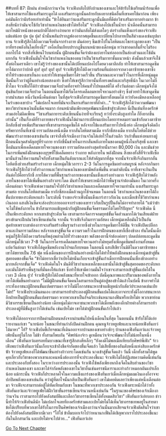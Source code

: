 ##บทที่ 87: ฝึกฝน
ตำหนักกว่านจวิน
จ้าวเฟิงกลับไปยังบ้านของเขาและให้ข้ารับใช้เตรียมน้ำร้อนเพื่อให้เขาสามารถใช้ผงเสริมกระดูกได้ ผงเสริมกระดูกนั้นคล้ายกับผงยากชนิดอื่นที่เขาเคยใช้มาก่อน เพียงแค่มันดีกว่านับร้อยเท่าเท่านั้น
“ข้าได้ยินมาว่าผงเสริมกระดูกนั้นมีผลที่ดีต่อวิชาเสริมกายาอย่างมาก ข้าสงสัยนักว่ามันจะใช้กับวิชากำแพงเงินของข้าได้หรือไม่” จ้าวเฟิงลงไปแช่ในน้ำยา
น้ำเดือดนั้นสามารถเผาไหม้ผิวหนังของคนปกติได้อย่างง่ายดาย ทว่ามันกลับไม่ส่งผลใดๆ ต่อร่างอันแข็งแกร่งของจ้าวเฟิงแม้แต่น้อย
ปุด ปุด ปุด!
น้ำนั้นพลันปรากฏฟองอากาศผุดขึ้นและเปลี่ยนไปกลายเป็นสีม่วงแดงเช่นบุปผาบาน จ้าวเฟิงรู้สึกได้ถึงความเจ็บคันจากร่างกาย มันค่อยๆ ซึมเข้าไปในโลหิตและไขกระดูกของเขา
“เป็นยาที่ทรงพลังอันใดเยี่ยงนี้!”
เหงื่อเย็นเยียบปรากฏขึ้นบนหน้าของเด็กหนุ่ม ทว่าเขาอดกลั้นที่จะไม่ร้องออกไปได้ จากสิ่งที่เขียนไว้บนห่อนั้น ผู้ฝึกตนขั้นเจ็ดจำต้องแบ่งยาในห่อออกเป็นส่องส่วนและใช้มันแยกกัน จ้าวเฟิงนั้นมั่นใจในวิชากำแพงเงินของตนว่าเป็นวิชาเสริมกายาชั้นแนวหน้า ดังนั้นแล้วเขาจึงใช้ทั้งห่อในคราเดียว
เขาไม่รู้ว่าร่างของเขานั้นได้เปลี่ยนแปลงไปโดยดวงตาลึกลับ ทำให้เขาสามารถดูดซึมยาได้มากกว่าปกติ
ตุบ! ตุบ! ตุบ! ตุบ!
จ้าวเฟิงรู้สึกได้ถึงความร้อนที่แผ่ออกจากดวงตาซ้ายของเขาซึ่งทำให้ร่างของเขาเย็นลง และทำให้เขาดูดซึมยาได้รวดเร็วขึ้น
ปริมาณและความเร็วในการที่เด็กหนุ่มดูดซึมนั้นเร็วกว่าผู้อื่นอย่างน้อยสองเท่า ซึ่งทำให้เขารู้สึกว่ายานั้นทั้งทรงพลังและบริสุทธิ์นัก
ในเวลาไม่กี่ชั่วโมง จ้าวเฟิงก็ได้ก้าวข้ามความเจ็บปวดที่อาจทำให้คนทั่วไปหมดสติได้
ครึ่งวันต่อมา เด็กหนุ่มจึงได้คุ้นชินกับความเจ็บปวด ในตอนนั้นเขาได้เริ่มโคจรเคล็ดลมหายใจหวนอย่างช้าๆ ซึ่งช่วยทำให้เขาดูดซึมยาสม่ำเสมอ
หนึ่งวันหนึ่งคืนต่อมา
ในที่สุดจ้าวเฟิงก็สามารถดูดซึมยาทั้งหมดได้ ทว่ายังคงมีหลงเหลืออยู่ในร่างของเขาบ้าง
“ไม่แปลกใจเลยที่มันจะเป็นยาเสริมกายาที่ล้ำค่า...”
จ้าวเฟิงรู้สึกได้ว่าความพัฒนาของวิชากำแพงเงินนั้นชัดเจนมาก ก่อนหน้ามันเพียงหยุดพัฒนาเมื่อเข้าสู่ระดับหก
นี่เป็นเช่นที่องครักษ์สามเอ่ยไม่ผิดเพี้ยน
“วิชาเสริมกายาระดับเซียนนั้นง่ายที่จะเรียนรู้ ทว่ายิ่งระดับสูงเท่าใด ก็ยิ่งยากขึ้นเท่านั้น”
เป็นเรื่องดีที่ร่างกายของจ้าวเฟิงนั้นได้ผ่านการเปลี่ยนแปลงโดยการหลมอรวมเข้ากับดวงตาซ้ายลึกลับซึ่งช่วยเพิ่มปริมาณยาที่เขาสามารถดูดซึมได้
หลังจากใช้ผงเสริมกายาไปหนึ่งห่อ เด็กหนุ่มจึงคิดถึงทรัพยากรอื่นที่เขามี ยารวมอัสดงหนึ่งเม็ด ยากลั่นโลหิตสามเม็ด ยากักชี่สองเม็ด
ยากลั่นโลหิตได้ช่วยพัฒนาร่างกายของเขาเช่นกัน
เขาจำสิ่งที่เจ้าเมืองกว่านจวินได้เอ่ยไว้ในส่วนลึก ว่าเก้าขั้นแห่งหนทางผู้ฝึกตนนั้นจุดสำคัญอยู่ที่ร่างกาย
ยากักชี่นั้นช่วยในการกลั่นพลังภายในของคนผู้หนึ่งในบริสุทธิ์ และเขาซื้อมันมาเพื่อเคล็ดลมหายใจหวนของเขา ยารวมอัสดงอย่างสุดท้ายนั้นราคา 80,000 เงิน และมันช่วยในการเพิ่มพลังฝึกตนของบุรุษที่ใช้เคล็ดหยาง
ร่างกาย พลังภายใน พลังฝึกตน
สิ่งของทั้งสี่ที่จ้าวเฟิงซื้อมานั้นล้วนให้ความสนใจกับทั้งสามเป็นอันดับแรกและให้สำคัญมากที่สุด
จากนั้นจ้าวเฟิงจึงกินยากลั่นโลหิตซึ่งช่วยเสริมสร้างร่างกาย เด็กหนุ่มใช้เวลาราว 2-3 วันในการดูดซึมอย่างสมบูรณ์
หลังจากกินยา จ้าวเฟิงก็รู้สึกได้ว่าทั้งร่างกายและวิชากำแพงเงินของเขามีพลังเพิ่มขึ้น
ตามลำดับนั้น ยาที่เขาจะกินเป็นอันต่อไปคือยากักชี่ ภายใต้ความที่พื้นฐานร่างกายของเขานั้นแข็งแกร่งอย่างมาก จ้าวเฟิงรู้สึกได้ว่าพลังภายในของเขาได้เพิ่มขึ้นอย่างก้าวกระโดด มันทำให้เขาตระหนักได้ว่าพื้นฐานจำต้องมั่นคง
ในเวลาครึ่งเดือนต่อมา จ้าวเฟิงเพ่งความสนใจไปยังวิชากำแพงเงินและเคล็ดลมหายใจหวนเท่านั้น
ผงเสริมกระดูกสามห่อ ยากลั่นโลหิตสามเม็ด ยากักชี่สองเม็ดล้วนถูกใช้จนหมด
ในตอนนี้ วิชากำแพงเงินของเขาได้ถึงขั้นปลายของระดับหกแล้ว ในระดับนี้ ร่างของจ้าวเฟิงนั้นแข็งแกร่งราวกับเงิน และเมื่อเข้าใช้วิชากำแพงเงินออก แสงสีเงินซีดจะส่องประกายออกจากร่างของเขาราวกับเป็นรูปปั้นอันไม่อาจทำลายได้
“แม้ว่าข้าจะไม่ใช้พลังภายใน ข้าก็สามารถเผชิญหน้ากับผู้ฝึกตนขั้นเจ็ดธรรมดาได้โดยไร้ปัญหา” จ้าวเฟิงคิด
นี่เป็นเพียงระดับหก หากเขาเข้าสู่ระดับเจ็ด เขาสามารถจัดการจอมยุทธ์ขั้นเจ็ดส่วนมากได้เว้นเสียแต่ฝ่ายตรงข้ามจะฝึกฝนวิชาเซียนเช่นกัน
จากนั้น จ้าวเฟิงจึงกินยารวมอัสดง
เด็กหนุ่มเหลือมันไว้เป็นอันสุดท้ายเพราะเขาต้องการจะเสริมสร้างพื้นฐานร่างกายซึ่งช่วยในการดูดซึมยาให้ดีขึ้น
จ้าวเฟิงปิดเปลือกตาและกินยารวมอัสดง หลังจากเขาสู่ขั้นเจ็ด ความรวดเร็วในการฝึกตนของเขาก็เชื่องช้าลง ทันใดนั้นเด็กหนุ่มก็รู้สึกได้ถึงความร้อนที่พลุ่งพล่านไปทั่วร่างของเขา
พลังของยานี้จำต้องค่อยๆ ปลดปล่อยและดูดซึม เด็กหนุ่มใช้เวลา 7-8 วันในการโคจรเคล็ดลมหายใจหวนอย่างไม่หยุดยั้งเพื่อดูดซึมพลังงานทั้งหมด
แปดวันต่อมา
จ้าวเฟิงได้ดูดซึมพลังงานไปจนเกือบหมด ในตอนนี้ แสงสีเขียวในมิติในดวงตาซ้ายของเขาได้ขยายเป็น 7.6 ฟุต
หนึ่งเดือนของการฝึกฝนอย่างหนักไม่ได้ทำให้พลังฝึกตนของเด็กหนุ่มเข้าสู่ขั้นสุดยอดของขั้นเจ็ด
“ข้าไม่อยากเชื่อว่าเป่ยโม่ยนั่นเกือบจะเข้าสู่ขั้นเก้าเมื่อการฝึกตนนั้นเชื่องช้าลงอย่างมากหลังจากขั้นเจ็ด” จ้าวเฟิงคิดในใจ
มันดีที่วิชากำแพงเหล็กของเขานั้นได้เข้าสู่ขั้นสุดยอดของระดับหกและมันได้สร้างพื้นฐานที่มั่นคงให้แก่เขา ซึ่งทำให้เขามีความมั่นใจว่าเขาจะสามารถเข้าสู่ขั้นแปดได้ในเวลา 3 เดือน
ฮู่ว!
จ้าวเฟิงรู้สึกได้ถึงพลังขณะที่หายใจเข้าออก บัดนี้คุณภาพและปริมาณของพลังภายในเขาได้เพิ่มขึ้นอย่างมาก
“ไม่มีผู้ฝึกตนขั้นเจ็ดคนใดสามารถเป็นคู่ต่อสู้ของข้าได้แล้วในบัดนี้ ข้าอาจทำได้กระทั่งเอาชนะผู้ฝึกตนขั้นแปดธรรมดา ทว่าไม่มีโอกาสชนะหากข้าเผชิญหน้ากับสัตว์ประหลาดเช่นเป่ยโม่ย!” จ้าวเฟิงประเมินตนเอง
เขาสามารถท้าประลองผู้ฝึกตนขั้นแปดได้และอาจกระทั่งมีโอกาสชนะหากอีกฝ่ายเป็นผู้ฝึกตนขั้นแปดธรรมดา หากพวกเขาเป็นอัจฉริยะเช่นหนานกงฟั่นหรือเป่ยโม่ย พวกเขาย่อมมีวิชาอรรธเซียนเป็นอย่างน้อย เด็กหนุ่มไม่อาจเอาชนะพวกเขาได้เมื่อพลังของอีกฝ่ายต่างก็สามารถท้าประลองผู้ที่มีขั้นสูงกว่าได้เช่นกัน
เช่นเป่ยโม่ย เขาได้ฆ่าผู้ฝึกตนขั้นเก้าไปแล้ว

จ้าวเฟิงได้ออกจากการปิดด่านฝึกตนหลังจากผ่านพ้นไปหนึ่งเดือนในที่สุด
ในตอนนั้น ข้ารับใช้ได้เอ่ยรายงานแก่เขา
“นายน้อย ในขณะที่ท่านกำลังปิดด่านฝึกตน คุณหนูจ้าวหยูเฟ่ยและนายน้อยเฟิงฮันเยว่ได้มาหา”
โฮ่?
จ้าวเฟิงบิดขี้เกียจขณะที่เดินออกจากบ้านของเขาอย่างช้าๆ บ้านของเฟิงฮันเยว่และจ้าวหยูเฟ่ยนั้นอยู่ไม่ไกล
ไม่ช้า ทั้งสามก็พบกัน
“ศิษย์น้องจ้าว ดูเหมือนว่าเจ้าจะพัฒนาไปไม่น้อยในหนึ่งเดือน” เฟิงฮันเยว่เผยรอยยิ้มบางขณะที่เขารู้สึกสงสัยเล็กๆ
“ยังคงดีไม่พอเมื่อเทียบกับศิษย์พี่เฟิง”
จ้าวเฟิงพบว่าเฟิงฮันเยว่นั้นเกือบจะเข้าถึงขีดจำกัดของขั้นเจ็ดแล้ว ไม่เสียชื่อของอันดับหนึ่งแห่งสิบองครักษ์ฟ้า
จ้าวหยูเฟ่ยเองก็ได้พัฒนาขึ้นอย่างก้าวกระโดดเช่นกัน นางเข้าสู่ขั้นเจ็ดแล้ว
วันนี้ เด็กทั้งสามได้พูดคุยเกี่ยวกับวิชาของพวกเขาและคนหนึ่งต้องการที่จะประลองชี้แนะ จ้าวเฟิงไม่ได้ปฏิเสธความคิดนี้เช่นกันและประลองกับทั้งสอง
ในระหว่างการประลองนั้น จ้าวเฟิงใช้พลังเพียงหกถึงเจ็ดในสิบส่วนของวิชากำแพงเงินของเขา และเขาได้จำกัดพลังของเขาในวิชาอื่นเช่นดรรชนีดาราและย่างก้าวหมอกผันแปรเล็กน้อย
แม้กระนั้น จ้าวเฟิงก็ประหลาดใจในความแข็งแกร่งของเฟิงฮันเยว่เมื่อเด็กหนุ่มผมเงินเองก็อาจจะปกปิดพลังของเขาเช่นกัน ทว่าผู้ที่ตกใจนั้นกลับเป็นเฟิงฮันเยว่ เขาไม่เคยคิดเลยว่าเพียงแค่หนึ่งเดือนต่อมา จ้าวเฟิงจะสามารถต่อสู้ได้ทัดเทียมกับเขา
ในขณะที่พวกเขาประลองกัน จ้าวเฟิงตระหนักได้ว่าทั้งเฟิงฮันเยว่และจ้าวหยูเฟ่ยได้ฝึกวิชาขั้นอรรธเซียนจำนวนหนึ่งเช่นกัน
“ในฐานะของศิษย์ของเจ้าเมืองกว่านจวิน เราสามารถไปยังคลังสมบัติและเลือกวิชาอรรธเซียนได้ทั้งหมดสิบวิชา” เฟิงฮันเยว่เอ่ยบอก
ข่าวนี้ทำให้จ้าวเฟิงยินดีนัก ไม่แปลกใจเลยทีองครักษ์สามและเป่ยโม่ยไม่ได้เห็นวิชาอรรธเทพอยู่ในสายตา
ข้อได้เปรียบที่พวกเขาได้รับในการเป็นศิษย์ของเจ้าเมืองกว่านจวินนั้นมากเสียจนจ้าวเฟิงตัดสินใจว่าเขาต้องไปยังคลังสมบัติหากมีเวลา
“โอ้ใช่ ข้าลืมบอกเจ้าไปว่าหนานกงฟั่นได้เชิญพวกเราไปประลองชี้แนะกันในอีกสามวัน และเป่ยโม่ยจะไปด้วย...” เฟิงฮันเยว่เอ่ย



[Go To Next Chapter]( ./88.md)